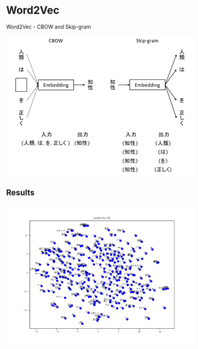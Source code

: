 # Word2Vec

Word2Vec - CBOW and Skip-gram

<img src="word2vec.png">

## Results

<p align="center">
  <img src="word_embedding.png">
</p>
